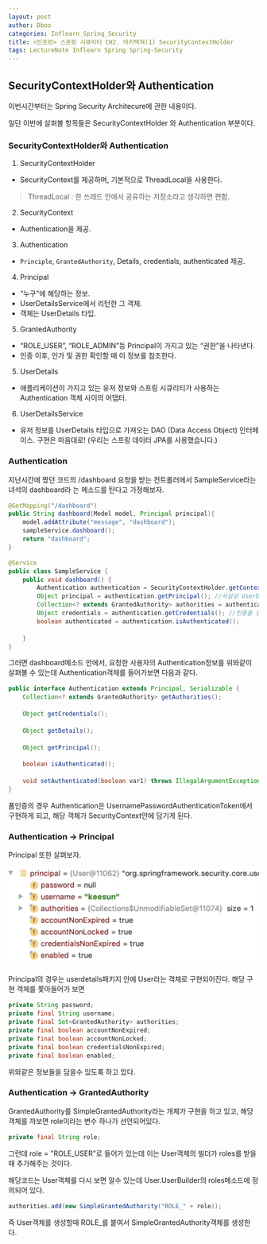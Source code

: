 ```yaml
---
layout: post
author: Dboo
categories: Inflearn_Spring_Security
title: <인프런> 스프링 시큐리티 CH2. 아키텍쳐(1) SecurityContextHolder
tags: LectureNote Inflearn Spring Spring-Security
---
```


## SecurityContextHolder와 Authentication

이번시간부터는 Spring Security Architecure에 관한 내용이다.

일단 이번에 살펴볼 항목들은 SecurityContextHolder 와 Authentication 부분이다.

### SecurityContextHolder와 Authentication

1. SecurityContextHolder
  - SecurityContext를 제공하며, 기본적으로 ThreadLocal을 사용한다.

  >ThreadLocal : 한 쓰레드 안에서 공유하는 저장소라고 생각하면 편함.

2. SecurityContext
  - Authentication을 제공.

3. Authentication
  - `Principle`, `GrantedAuthority`, Details, credentials, authenticated 제공.

4. Principal
  - “누구"에 해당하는 정보.
  - UserDetailsService에서 리턴한 그 객체.
  - 객체는 UserDetails 타입.

5. GrantedAuthority
  - “ROLE_USER”, “ROLE_ADMIN”등 Principal이 가지고 있는 “권한”을 나타낸다.
  - 인증 이후, 인가 및 권한 확인할 때 이 정보를 참조한다.

5. UserDetails
  - 애플리케이션이 가지고 있는 유저 정보와 스프링 시큐리티가 사용하는 Authentication 객체 사이의 어댑터.

6. UserDetailsService
  - 유저 정보를 UserDetails 타입으로 가져오는 DAO (Data Access Object) 인터페이스.
    구현은 마음대로! (우리는 스프링 데이터 JPA를 사용했습니다.)

### Authentication

지난시간에 짰던 코드의 /dashboard 요청을 받는 컨트롤러에서 SampleService라는 녀석의 dashboard라
는 메소드를 탄다고 가정해보자.

~~~java
@GetMapping("/dashboard")
public String dashboard(Model model, Principal principal){
    model.addAttribute("message", "dashboard");
    sampleService.dashboard();
    return "dashboard";
}
~~~

~~~java
@Service
public class SampleService {
    public void dashboard() {
        Authentication authentication = SecurityContextHolder.getContext().getAuthentication();
        Object principal = authentication.getPrincipal(); //사실상 UserDetails타입일 것.
        Collection<? extends GrantedAuthority> authorities = authentication.getAuthorities();
        Object credentials = authentication.getCredentials(); //인증을 한 다음에는 크리덴셜을 가지고 있지 않을것.
        boolean authenticated = authentication.isAuthenticated();

    }
}
~~~

그러면 dashboard메소드 안에서, 요청한 사용자의 Authentication정보를 위와같이 살펴볼 수 있는데
Authentication객체를 들어가보면 다음과 같다.

~~~java
public interface Authentication extends Principal, Serializable {
    Collection<? extends GrantedAuthority> getAuthorities();

    Object getCredentials();

    Object getDetails();

    Object getPrincipal();

    boolean isAuthenticated();

    void setAuthenticated(boolean var1) throws IllegalArgumentException;
}
~~~

폼인증의 경우 Authentication은 UsernamePasswordAuthenticationToken에서 구현하게 되고, 해당
객체가 SecurityContext안에 담기게 된다.

### Authentication -> Principal

Principal 또한 살펴보자.

![](/assets/img/LectureNote/Inflearn/spring-sec/principal.png)

Principal의 경우는 userdetails패키지 안에 User라는 객체로 구현되어진다. 해당 구현 객체를 쫓아들어가
보면

~~~java
private String password;
private final String username;
private final Set<GrantedAuthority> authorities;
private final boolean accountNonExpired;
private final boolean accountNonLocked;
private final boolean credentialsNonExpired;
private final boolean enabled;
~~~

위와같은 정보들을 담을수 있도록 하고 있다.

### Authentication -> GrantedAuthority

GrantedAuthority를 SimpleGrantedAuthority라는 개체가 구현을 하고 있고, 해당 객체를 까보면
role이라는 변수 하나가 선언되어있다.

~~~java
private final String role;
~~~

그런데 role = "ROLE_USER"로 들어가 있는데 이는 User객체의 빌더가 roles를 받을때 추가해주는 것이다.

해당코드는 User객체를 다시 보면 알수 있는데 User.UserBuilder의 roles메소드에 정의되어 있다.

~~~java
authorities.add(new SimpleGrantedAuthority("ROLE_" + role));
~~~

즉 User객체를 생성할때 ROLE_를 붙여서 SimpleGrantedAuthority객체를 생성한다.
